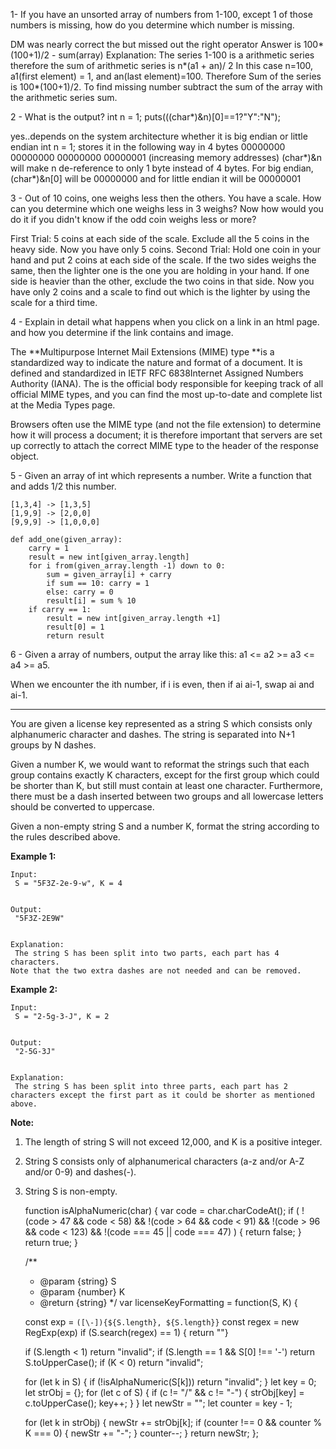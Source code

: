 1- If you have an unsorted array of numbers from 1-100, except 1 of those numbers is missing, how do you determine which number is missing.

DM was nearly correct the but missed out the right operator Answer is 100\*\(100+1\)/2 - sum\(array\) Explanation: The series 1-100 is a arithmetic series therefore the sum of arithmetic series is n\*\(a1 + an\)/ 2 In this case n=100, a1\(first element\) = 1, and an\(last element\)=100. Therefore Sum of the series is 100\*\(100+1\)/2. To find missing number subtract the sum of the array with the arithmetic series sum.

2 - What is the output? int n = 1; puts\(\(\(char\*\)&n\)\[0\]==1?"Y":"N"\);

yes..depends on the system architecture whether it is big endian or little endian int n = 1; stores it in the following way in 4 bytes 00000000 00000000 00000000 00000001 \(increasing memory addresses\) \(char\*\)&n will make n de-reference to only 1 byte instead of 4 bytes. For big endian, \(char\*\)&n\[0\] will be 00000000 and for little endian it will be 00000001

3 - Out of 10 coins, one weighs less then the others. You have a scale. How can you determine which one weighs less in 3 weighs? Now how would you do it if you didn't know if the odd coin weighs less or more?

First Trial: 5 coins at each side of the scale. Exclude all the 5 coins in the heavy side. Now you have only 5 coins. Second Trial: Hold one coin in your hand and put 2 coins at each side of the scale. If the two sides weighs the same, then the lighter one is the one you are holding in your hand. If one side is heavier than the other, exclude the two coins in that side. Now you have only 2 coins and a scale to find out which is the lighter by using the scale for a third time.

4 - Explain in detail what happens when you click on a link in an html page. and how you determine if the link contains and image.

The **Multipurpose Internet Mail Extensions \(MIME\) type **is a standardized way to indicate the nature and format of a document. It is defined and standardized in IETF RFC 6838Internet Assigned Numbers Authority \(IANA\). The is the official body responsible for keeping track of all official MIME types, and you can find the most up-to-date and complete list at the Media Types page.

Browsers often use the MIME type \(and not the file extension\) to determine how it will process a document; it is therefore important that servers are set up correctly to attach the correct MIME type to the header of the response object.

5 - Given an array of int which represents a number. Write a function that and adds 1/2 this number.

```
[1,3,4] -> [1,3,5]
[1,9,9] -> [2,0,0]
[9,9,9] -> [1,0,0,0]

def add_one(given_array):
    carry = 1
    result = new int[given_array.length]
    for i from(given_array.length -1) down to 0:
        sum = given_array[i] + carry
        if sum == 10: carry = 1
        else: carry = 0 
        result[i] = sum % 10
    if carry == 1:
        result = new int[given_array.length +1]
        result[0] = 1
        return result
```

6 - Given a array of numbers, output the array like this: a1 &lt;= a2 &gt;= a3 &lt;= a4 &gt;= a5.

When we encounter the ith number, if i is even, then if ai ai-1, swap ai and ai-1.

---

You are given a license key represented as a string S which consists only alphanumeric character and dashes. The string is separated into N+1 groups by N dashes.

Given a number K, we would want to reformat the strings such that each group contains exactly K characters, except for the first group which could be shorter than K, but still must contain at least one character. Furthermore, there must be a dash inserted between two groups and all lowercase letters should be converted to uppercase.

Given a non-empty string S and a number K, format the string according to the rules described above.

**Example 1:**  


```
Input:
 S = "5F3Z-2e-9-w", K = 4


Output:
 "5F3Z-2E9W"


Explanation:
 The string S has been split into two parts, each part has 4 characters.
Note that the two extra dashes are not needed and can be removed.

```



**Example 2:**  


```
Input:
 S = "2-5g-3-J", K = 2


Output:
 "2-5G-3J"


Explanation:
 The string S has been split into three parts, each part has 2 characters except the first part as it could be shorter as mentioned above.

```



**Note:**  


1. The length of string S will not exceed 12,000, and K is a positive integer.
2. String S consists only of alphanumerical characters \(a-z and/or A-Z and/or 0-9\) and dashes\(-\).
3. String S is non-empty.

    function isAlphaNumeric(char) {
      var code = char.charCodeAt();
      if (
        !(code > 47 && code < 58) &&
        !(code > 64 && code < 91) &&
        !(code > 96 && code < 123) &&
        !(code === 45 || code === 47)
      ) {
        return false;
      }
      return true;
    }


    /**
     * @param {string} S
     * @param {number} K
     * @return {string}
     */
    var licenseKeyFormatting = function(S, K) {

      const exp = `([\-]){${S.length}, ${S.length}}`
      const regex = new RegExp(exp)
      if (S.search(regex) == 1)
        { return ""}

      if (S.length < 1) return "invalid";
      if (S.length == 1 && S[0] !== '-') return S.toUpperCase();
      if (K < 0) return "invalid";

      for (let k in S) {
        if (!isAlphaNumeric(S[k])) return "invalid";
      }
      let key = 0;
      let strObj = {};
      for (let c of S) {
        if (c != "/" && c != "-") {
          strObj[key] = c.toUpperCase();
          key++;
        }
      }
      let newStr = "";
      let counter = key - 1;

      for (let k in strObj) {
        newStr += strObj[k];
        if (counter !== 0 && counter % K === 0) {
          newStr += "-";
        }
        counter--;
      }
      return newStr;
    };



